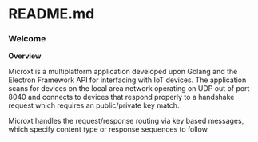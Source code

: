 # README.md

### Welcome

**Overview**

Microxt is a multiplatform application developed upon Golang and the Electron Framework API for interfacing with IoT devices. The application scans for devices on the local area network operating on UDP out of port 8040 and connects to devices that respond properly to a handshake request which requires an public/private key match.

Microxt handles the request/response routing via key based messages, which specify content type or response sequences to follow. 